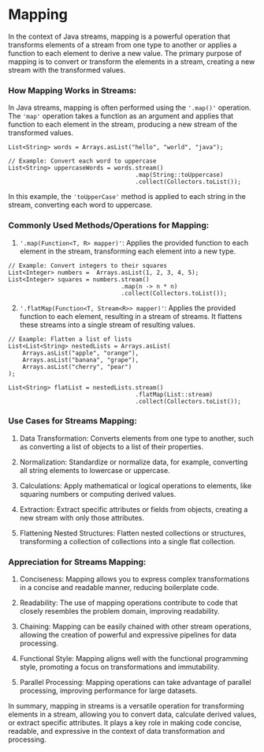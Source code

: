 # Mapping

In the context of Java streams, mapping is a powerful operation that transforms elements of a
stream from one type to another or applies a function to each element to derive a new value.
The primary purpose of mapping is to convert or transform the elements in a stream, creating
a new stream with the transformed values.

### How Mapping Works in Streams:
In Java streams, mapping is often performed using the `'.map()'` operation. The `'map'`
operation takes a function as an argument and applies that function to each element in the
stream, producing a new stream of the transformed values.
```
List<String> words = Arrays.asList("hello", "world", "java");

// Example: Convert each word to uppercase
List<String> uppercaseWords = words.stream()
                                    .map(String::toUppercase)
                                    .collect(Collectors.toList());
```
In this example, the `'toUpperCase'` method is applied to each string in the stream,
converting each word to uppercase.

### Commonly Used Methods/Operations for Mapping:

1. `'.map(Function<T, R> mapper)'`:
Applies the provided function to each element in the stream, transforming each element into
a new type.
```
// Example: Convert integers to their squares
List<Integer> numbers =  Arrays.asList(1, 2, 3, 4, 5);
List<Integer> squares = numbers.stream()
                                .map(n -> n * n)
                                .collect(Collectors.toList());
```

2. `'.flatMap(Function<T, Stream<R>> mapper)'`:
Applies the provided function to each element, resulting in a stream of streams. It flattens
these streams into a single stream of resulting values.
```
// Example: Flatten a list of lists
List<List<String> nestedLists = Arrays.asList(
    Arrays.asList("apple", "orange"),
    Arrays.asList("banana", "grape"),
    Arrays.asList("cherry", "pear")
);

List<String> flatList = nestedLists.stream()
                                    .flatMap(List::stream)
                                    .collect(Collectors.toList());
```

### Use Cases for Streams Mapping:

1. Data Transformation:
Converts elements from one type to another, such as converting a list of objects to a list of
their properties.

2. Normalization:
Standardize or normalize data, for example, converting all string elements to lowercase or
uppercase.

3. Calculations:
Apply mathematical or logical operations to elements, like squaring numbers or computing
derived values.

4. Extraction:
Extract specific attributes or fields from objects, creating a new stream with only those
attributes.

5. Flattening Nested Structures:
Flatten nested collections or structures, transforming a collection of collections into a
single flat collection.

### Appreciation for Streams Mapping:

1. Conciseness:
Mapping allows you to express complex transformations in a concise and readable manner,
reducing boilerplate code.

2. Readability:
The use of mapping operations contribute to code that closely resembles the problem domain,
improving readability.

3. Chaining:
Mapping can be easily chained with other stream operations, allowing the creation of powerful
and expressive pipelines for data processing.

4. Functional Style:
Mapping aligns well with the functional programming style, promoting a focus on
transformations and immutability.

5. Parallel Processing:
Mapping operations can take advantage of parallel processing, improving performance for large
datasets.

In summary, mapping in streams is a versatile operation for transforming elements in a stream,
allowing you to convert data, calculate derived values, or extract specific attributes. It
plays a key role in making code concise, readable, and expressive in the context of data
transformation and processing.
